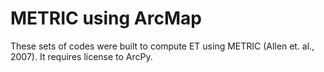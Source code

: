 # METRIC using ArcMap


These sets of codes were built to compute ET using METRIC (Allen et. al., 2007). It requires license to ArcPy.
